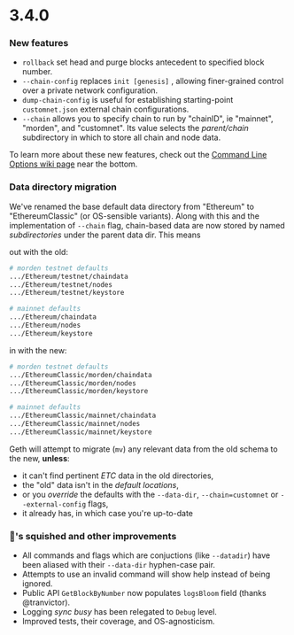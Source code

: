 # 3.4.0

### New features

- `rollback` set head and purge blocks antecedent to specified block number.
- `--chain-config` replaces `init [genesis]` , allowing finer-grained control over a private network configuration.
- `dump-chain-config` is useful for establishing starting-point `customnet.json` external chain configurations.
- `--chain` allows you to specify chain to run by "chainID", ie "mainnet", "morden", and "customnet". Its value selects the _parent/chain_ subdirectory in which to store all chain and node data.

To learn more about these new features, check out the [Command Line Options wiki page](https://github.com/ethereumproject/go-ethereum/wiki/Command-Line-Options) near the bottom.


### Data directory migration

We've renamed the base default data directory from "Ethereum" to "EthereumClassic" (or OS-sensible variants). Along with this and the implementation of `--chain` flag, chain-based data are now stored by named _subdirectories_ under the parent data dir. This means

out with the old:

```bash
# morden testnet defaults
.../Ethereum/testnet/chaindata
.../Ethereum/testnet/nodes
.../Ethereum/testnet/keystore

# mainnet defaults
.../Ethereum/chaindata 
.../Ethereum/nodes
.../Ethereum/keystore
```
in with the new: 
```bash
# morden testnet defaults
.../EthereumClassic/morden/chaindata
.../EthereumClassic/morden/nodes
.../EthereumClassic/morden/keystore

# mainnet defaults
.../EthereumClassic/mainnet/chaindata
.../EthereumClassic/mainnet/nodes
.../EthereumClassic/mainnet/keystore
```

Geth will attempt to migrate (`mv`) any relevant data from the old schema to the new, __unless__:
 - it can't find pertinent _ETC_ data in the old directories, 
 - the "old" data isn't in the _default locations_, 
 - or you _override_ the defaults with the `--data-dir`, `--chain=customnet` or `--external-config` flags,
 - it already has, in which case you're up-to-date


### :bug:'s squished and other improvements
- All commands and flags which are conjuctions (like `--datadir`) have been aliased with their `--data-dir` hyphen-case pair.
- Attempts to use an invalid command will show help instead of being ignored.
- Public API `GetBlockByNumber` now populates `logsBloom` field (thanks @tranvictor).
- Logging _sync busy_ has been relegated to `Debug` level.
- Improved tests, their coverage, and OS-agnosticism.


